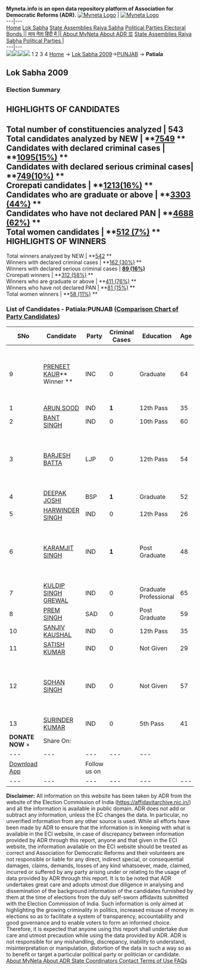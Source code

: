 **Myneta.info is an open data repository platform of Association for Democratic Reforms (ADR).**
[![Myneta Logo](https://www.myneta.info/lib/img/myneta-logo.png)](https://www.myneta.info/) | [![Myneta Logo](https://www.myneta.info/lib/img/adr-logo.png)](https://adrindia.org)  
---|---  
[Home](https://www.myneta.info/) [Lok Sabha](https://www.myneta.info/#ls "Lok Sabha") [ State Assemblies ](https://www.myneta.info/#sa "State Assemblies") [Rajya Sabha](https://www.myneta.info/#rs "Rajya Sabha") [Political Parties ](https://www.myneta.info/party "Political Parties") [ Electoral Bonds ](https://www.myneta.info/electoral_bonds "Electoral Bonds") [ || माय नेता हिंदी में || ](https://translate.google.co.in/translate?prev=hp&hl=en&js=y&u=www.myneta.info&sl=en&tl=hi&history_state0=) [ About MyNeta ](https://adrindia.org/content/about-myneta) [ About ADR ](https://adrindia.org/about-adr/who-we-are) [☰](javascript:void\(0\))
[ State Assemblies ](https://www.myneta.info/#sa "State Assemblies") [ Rajya Sabha ](https://www.myneta.info/#rs "Rajya Sabha") [ Political Parties ](https://www.myneta.info/party "Political Parties")
|   
---|---  
![](https://www.myneta.info/lib/img/banner/banner-1.png)![](https://www.myneta.info/lib/img/banner/banner-2.png)![](https://www.myneta.info/lib/img/banner/banner-3.png)![](https://www.myneta.info/lib/img/banner/banner-4.png)
1  2  3  4 
[Home](https://www.myneta.info/) → [Lok Sabha 2009](https://www.myneta.info/ls2009/)→[PUNJAB](https://www.myneta.info/ls2009/index.php?action=show_constituencies&state_id=19) → **Patiala**
### 
## Lok Sabha 2009
###  Election Summary 
HIGHLIGHTS OF CANDIDATES  
---  
Total number of constituencies analyzed |  543   
Total candidates analyzed by NEW | **[7549](https://www.myneta.info/ls2009/index.php?action=summary&subAction=candidates_analyzed&sort=candidate#summary) **  
Candidates with declared criminal cases | **[1095(15%)](https://www.myneta.info/ls2009/index.php?action=summary&subAction=crime&sort=candidate#summary) **  
Candidates with declared serious criminal cases| **[749(10%)](https://www.myneta.info/ls2009/index.php?action=summary&subAction=serious_crime&sort=candidate#summary) **  
Crorepati candidates | **[1213(16%)](https://www.myneta.info/ls2009/index.php?action=summary&subAction=crorepati&sort=candidate#summary) **  
Candidates who are graduate or above | **[3303 (44%)](https://www.myneta.info/ls2009/index.php?action=summary&subAction=education&sort=candidate#summary) **  
Candidates who have not declared PAN | **[4688 (62%)](https://www.myneta.info/ls2009/index.php?action=summary&subAction=without_pan&sort=candidate#summary) **  
Total women candidates | **[512 (7%)](https://www.myneta.info/ls2009/index.php?action=summary&subAction=women_candidate&sort=candidate#summary) **  
HIGHLIGHTS OF WINNERS  
---  
Total winners analyzed by NEW | **[542](https://www.myneta.info/ls2009/index.php?action=summary&subAction=winner_analyzed&sort=candidate#summary) **  
Winners with declared criminal cases | **[162 (30%)](https://www.myneta.info/ls2009/index.php?action=summary&subAction=winner_crime&sort=candidate#summary) **  
Winners with declared serious criminal cases | **[89 (16%)](https://www.myneta.info/ls2009/index.php?action=summary&subAction=winner_serious_crime&sort=candidate#summary)**  
Crorepati winners | **[312 (58%)](https://www.myneta.info/ls2009/index.php?action=summary&subAction=winner_crorepati&sort=candidate#summary) **  
Winners who are graduate or above | **[411 (76%)](https://www.myneta.info/ls2009/index.php?action=summary&subAction=winner_education&sort=candidate#summary) **  
Winners who have not declared PAN | **[81 (15%)](https://www.myneta.info/ls2009/index.php?action=summary&subAction=winner_without_pan&sort=candidate#summary) **  
Total women winners | **[58 (11%)](https://www.myneta.info/ls2009/index.php?action=summary&subAction=winner_women&sort=candidate#summary) **  
### List of Candidates - Patiala:PUNJAB ([Comparison Chart of Party Candidates](https://www.myneta.info/ls2009/comparisonchart.php?constituency_id=390))
SNo | Candidate| Party| Criminal Cases| Education| Age| Total Assets| Liabilities  
---|---|---|---|---|---|---|---  
9  | [PRENEET KAUR](https://www.myneta.info/ls2009/candidate.php?candidate_id=6891)** Winner ** | INC | 0 | Graduate| 64 | ![](https://myneta.info/image_v2.php?myneta_folder=ls2009&candidate_id=6891&col=ta) | ![](https://myneta.info/image_v2.php?myneta_folder=ls2009&candidate_id=6891&col=lia)  
1  | [ARUN SOOD](https://www.myneta.info/ls2009/candidate.php?candidate_id=6913) | IND | **1** | 12th Pass| 35 | Rs 2,73,111 ~ 2 Lacs+ | Rs 0 ~   
2  | [BANT SINGH](https://www.myneta.info/ls2009/candidate.php?candidate_id=6910) | IND | 0 | 10th Pass| 60 | Rs 12,48,000 ~ 12 Lacs+ | Rs 0 ~   
3  | [BARJESH BATTA](https://www.myneta.info/ls2009/candidate.php?candidate_id=6900) | LJP | 0 | 12th Pass| 54 | ![](https://myneta.info/image_v2.php?myneta_folder=ls2009&candidate_id=6900&col=ta) | ![](https://myneta.info/image_v2.php?myneta_folder=ls2009&candidate_id=6900&col=lia)  
4  | [DEEPAK JOSHI](https://www.myneta.info/ls2009/candidate.php?candidate_id=6884) | BSP | **1** | Graduate| 52 | Rs 3,88,03,000 ~ 3 Crore+ | Rs 36,90,180 ~ 36 Lacs+  
5  | [HARWINDER SINGH](https://www.myneta.info/ls2009/candidate.php?candidate_id=6886) | IND | 0 | 12th Pass| 26 | Rs 72,31,500 ~ 72 Lacs+ | Rs 7,00,000 ~ 7 Lacs+  
6  | [KARAMJIT SINGH](https://www.myneta.info/ls2009/candidate.php?candidate_id=6882) | IND | **1** | Post Graduate| 48 | ![](https://myneta.info/image_v2.php?myneta_folder=ls2009&candidate_id=6882&col=ta) | ![](https://myneta.info/image_v2.php?myneta_folder=ls2009&candidate_id=6882&col=lia)  
7  | [KULDIP SINGH GREWAL](https://www.myneta.info/ls2009/candidate.php?candidate_id=6889) | IND | 0 | Graduate Professional| 65 | Rs 72,31,516 ~ 72 Lacs+ | Rs 6,390 ~ 6 Thou+  
8  | [PREM SINGH](https://www.myneta.info/ls2009/candidate.php?candidate_id=6887) | SAD | 0 | Post Graduate| 59 | Rs 2,95,42,222 ~ 2 Crore+ | Rs 10,00,000 ~ 10 Lacs+  
10  | [SANJIV KAUSHAL](https://www.myneta.info/ls2009/candidate.php?candidate_id=6914) | IND | 0 | 12th Pass| 35 | Rs 44,70,000 ~ 44 Lacs+ | Rs 0 ~   
11  | [SATISH KUMAR](https://www.myneta.info/ls2009/candidate.php?candidate_id=6896) | IND | 0 | Not Given| 29 | Rs 18,50,471 ~ 18 Lacs+ | Rs 0 ~   
12  | [SOHAN SINGH](https://www.myneta.info/ls2009/candidate.php?candidate_id=6895) | IND | 0 | Not Given| 57 | ![](https://myneta.info/image_v2.php?myneta_folder=ls2009&candidate_id=6895&col=ta) | ![](https://myneta.info/image_v2.php?myneta_folder=ls2009&candidate_id=6895&col=lia)  
13  | [SURINDER KUMAR](https://www.myneta.info/ls2009/candidate.php?candidate_id=6883) | IND | 0 | 5th Pass| 41 | Rs 1,03,027 ~ 1 Lacs+ | Rs 1,35,000 ~ 1 Lacs+  
|  **DONATE NOW** × |  Share On:  | [](https://api.whatsapp.com/send?text=https%3A%2F%2Fmyneta.info%2Fpunjab2022%2Findex.php%3Faction%3Dshow_constituencies%26state_id%3D19) | [](https://www.facebook.com/sharer/sharer.php?u=https%3A%2F%2Fmyneta.info%2Fpunjab2022%2Findex.php%3Faction%3Dshow_constituencies%26state_id%3D19) | [](https://twitter.com/share?url=https%3A%2F%2Fmyneta.info%2Fpunjab2022%2Findex.php%3Faction%3Dshow_constituencies%26state_id%3D19)  
---|---|---|---|---  
| [ Download App ](https://play.google.com/store/apps/details?id=com.webrosoft.myneta1&pcampaignid=pcampaignidMKT-Other-global-all-co-prtnr-py-PartBadge-Mar2515-1) | [](https://play.google.com/store/apps/details?id=com.webrosoft.myneta1&pcampaignid=pcampaignidMKT-Other-global-all-co-prtnr-py-PartBadge-Mar2515-1) |  Follow us on  | [](https://www.facebook.com/adrindia.org/) | [](https://twitter.com/adrspeaks) | [](https://groups.google.com/g/national-election-watch?hl=en&pli=1) | [](https://www.instagram.com/adrspeaks/) | [](https://www.youtube.com/user/adrspeaks) | [](https://sharechat.com/profile/adrspeaks)  
---|---|---|---|---|---|---|---|---  
**Disclaimer:** All information on this website has been taken by ADR from the website of the Election Commission of India (https://affidavitarchive.nic.in/) and all the information is available in public domain. ADR does not add or subtract any information, unless the EC changes the data. In particular, no unverified information from any other source is used. While all efforts have been made by ADR to ensure that the information is in keeping with what is available in the ECI website, in case of discrepancy between information provided by ADR through this report, anyone and that given in the ECI website, the information available on the ECI website should be treated as correct and Association for Democratic Reforms and their volunteers are not responsible or liable for any direct, indirect special, or consequential damages, claims, demands, losses of any kind whatsoever, made, claimed, incurred or suffered by any party arising under or relating to the usage of data provided by ADR through this report. It is to be noted that ADR undertakes great care and adopts utmost due diligence in analysing and dissemination of the background information of the candidates furnished by them at the time of elections from the duly self-sworn affidavits submitted with the Election Commission of India. Such information is only aimed at highlighting the growing criminality in politics, increased misuse of money in elections so as to facilitate a system of transparency, accountability and good governance and to enable voters to form an informed choice. Therefore, it is expected that anyone using this report shall undertake due care and utmost precaution while using the data provided by ADR. ADR is not responsible for any mishandling, discrepancy, inability to understand, misinterpretation or manipulation, distortion of the data in such a way so as to benefit or target a particular political party or politician or candidate. 
[ About MyNeta ](https://adrindia.org/content/about-myneta) [ About ADR ](https://adrindia.org/about-adr/who-we-are) [ State Coordinators ](https://adrindia.org/about-adr/state-coordinators) [ Contact ](https://adrindia.org/contact-us) [ Terms of Use ](https://adrindia.org/content/adr-terms-use) [ FAQs ](https://adrindia.org/content/faqs)
